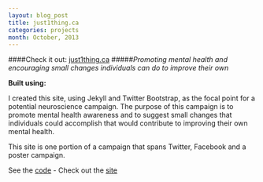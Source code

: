 ```yaml
---
layout: blog_post
title: just1thing.ca
categories: projects
month: October, 2013
---
```


####Check it out: [just1thing.ca](http://www.just1thing.ca)
#####*Promoting mental health and encouraging small changes individuals can do to improve their own*

<p><strong>Built using:</strong>&nbsp;&nbsp;<span title="JavaScript" class="pict-prog-js02 fa-2x"> </span>&nbsp;<span title="jquery" class="pict-prog-jquery fa-2x"> </span>&nbsp;<span title="HTML5" class="pict-html5-01 fa-2x"> </span>&nbsp;<span title="CSS3" class="pict-css3-01 fa-2x"> </span></p>

I created this site, using Jekyll and Twitter Bootstrap, as the focal point for a potential neuroscience campaign. The purpose of this campaign is to promote mental health awareness and to suggest small changes that individuals could accomplish that would contribute to improving their own mental health.

<!-- abridge -->

This site is one portion of a campaign that spans Twitter, Facebook and a poster campaign.

See the [code](http://github.com/mgingras/just1thing) - Check out the [site](http://www.just1thing.ca)